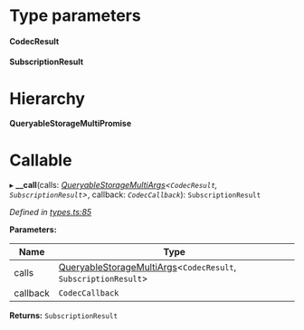 

# Type parameters
#### CodecResult 
#### SubscriptionResult 
# Hierarchy

**QueryableStorageMultiPromise**

# Callable
▸ **__call**(calls: *[QueryableStorageMultiArgs](../modules/_types_.md#queryablestoragemultiargs)<`CodecResult`, `SubscriptionResult`>*, callback: *`CodecCallback`*): `SubscriptionResult`

*Defined in [types.ts:85](https://github.com/polkadot-js/api/blob/2768306/packages/api/src/types.ts#L85)*

**Parameters:**

| Name | Type |
| ------ | ------ |
| calls | [QueryableStorageMultiArgs](../modules/_types_.md#queryablestoragemultiargs)<`CodecResult`, `SubscriptionResult`> |
| callback | `CodecCallback` |

**Returns:** `SubscriptionResult`

